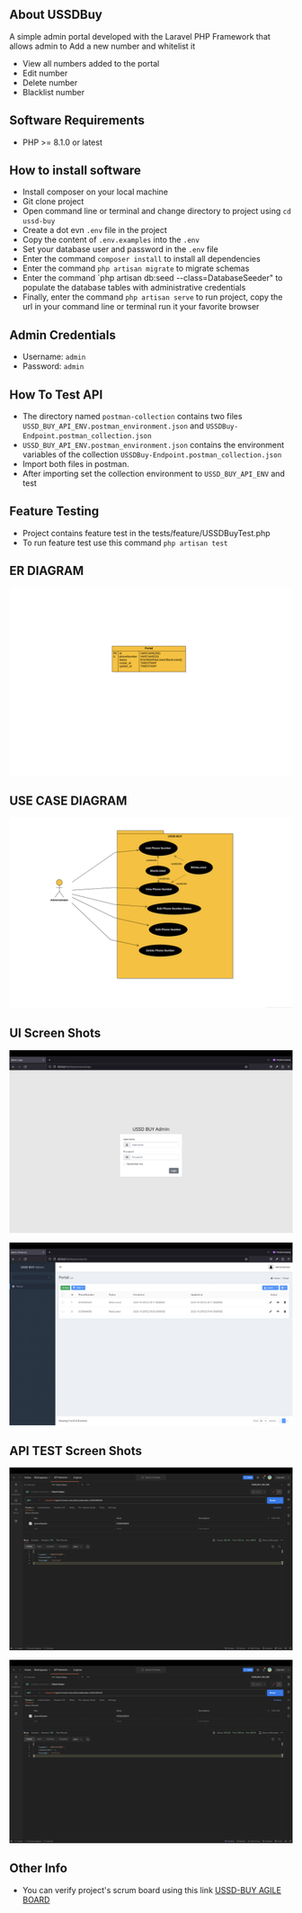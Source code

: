 ## About USSDBuy

A simple admin portal developed with the Laravel PHP Framework that allows admin to
Add a new number and whitelist it
- View all numbers added to the portal
- Edit number
- Delete number
- Blacklist number

## Software Requirements
- PHP >= 8.1.0 or latest

## How to install software
- Install composer on your local machine
- Git clone project 
- Open command line or terminal and change directory to project using `cd ussd-buy`
- Create a dot evn `.env` file in the project
- Copy the content of `.env.examples` into the `.env`
- Set your database user and password in the `.env` file
- Enter the command `composer install` to install all dependencies
- Enter the command `php artisan migrate` to migrate schemas
- Enter the command `php artisan db:seed --class=DatabaseSeeder" to populate the database tables with administrative credentials
- Finally, enter the command `php artisan serve` to run project, copy the url in your command line or terminal run it your favorite browser

## Admin Credentials
- Username: `admin`
- Password: `admin`

## How To Test API

- The directory named `postman-collection` contains two files `USSD_BUY_API_ENV.postman_environment.json` and `USSDBuy-Endpoint.postman_collection.json`
- `USSD_BUY_API_ENV.postman_environment.json` contains the environment variables of the collection `USSDBuy-Endpoint.postman_collection.json`
- Import both files in postman.
- After importing set the collection environment to `USSD_BUY_API_ENV` and test

## Feature Testing
- Project contains feature test in the tests/feature/USSDBuyTest.php
- To run feature test use this command `php artisan test`

## ER DIAGRAM
<p align="center">
    <img src="./diagrams/er-diagram.png" alt="ER Diagram"/>
</a>

## USE CASE DIAGRAM
<p align="center">
    <img src="./diagrams/use-case-diagram.png" alt="Use Case Diagram"/>
</a>

## UI Screen Shots
<p align="center">
    <img src="./screenshots/login.png" alt="Login UI"/>
</a>
<p align="center">
    <img src="./screenshots/portal.png" alt="Portal UI"/>
</a>

## API TEST Screen Shots
<p align="center">
    <img src="./screenshots/blocked-test.png" alt="Blocked API Response"/>
</a>
<p align="center">
    <img src="./screenshots/active-test.png" alt="Active API Response"/>
</a>

## Other Info
- You can verify project's scrum board using this link [USSD-BUY AGILE BOARD](https://trello.com/invite/b/7offekwM/ATTI1eb78df1a48a837f4239ee5b4b89be9eACEBA54C/ussd-buy)
